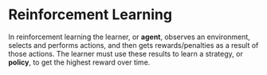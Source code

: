 # Reinforcement Learning

In reinforcement learning the learner, or **agent**, observes an environment, selects and performs actions, and then gets rewards/penalties as a result of those actions. The learner must use these results to learn a strategy, or **policy**, to get the highest reward over time.